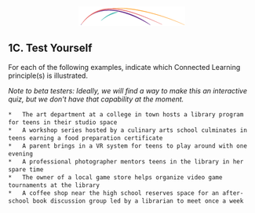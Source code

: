 <div style="text-align:center"><img src="/logo/Connectedlib-Logo-Graph.png"></div>


## 1C. Test Yourself

For each of the following examples, indicate which Connected Learning principle(s) is illustrated.

_Note to beta testers: Ideally, we will find a way to make this an interactive quiz, but we don't have that capability at the moment._

    *   The art department at a college in town hosts a library program for teens in their studio space
    *   A workshop series hosted by a culinary arts school culminates in teens earning a food preparation certificate
    *   A parent brings in a VR system for teens to play around with one evening 
    *   A professional photographer mentors teens in the library in her spare time 
    *   The owner of a local game store helps organize video game tournaments at the library
    *   A coffee shop near the high school reserves space for an after-school book discussion group led by a librarian to meet once a week